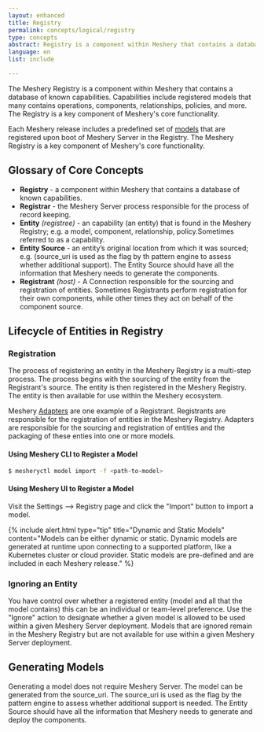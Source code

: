 ```yaml
---
layout: enhanced
title: Registry
permalink: concepts/logical/registry
type: concepts
abstract: Registry is a component within Meshery that contains a database of known capabilities.
language: en
list: include

---
```

The Meshery Registry is a component within Meshery that contains a database of known capabilities. Capabilities include registered models that many contains operations, components, relationships, policies, and more. The Registry is a key component of Meshery's core functionality.

Each Meshery release includes a predefined set of [models](./models) that are registered upon boot of Meshery Server in the Registry. The Meshery Registry is a key component of Meshery's core functionality.

## Glossary of Core Concepts

- **Registry** - a component within Meshery that contains a database of known capabilities.
- **Registrar** - the Meshery Server process responsible for the process of record keeping.
- **Entity** *(registree)* - an capability (an entity) that is found in the Meshery Registry; e.g. a model, component, relationship, policy.Sometimes referred to as a capability.
- **Entity Source** - an entity’s original location from which it was sourced; e.g. (source_uri is used as the flag by th pattern engine to assess whether additional support). The Entity Source should have all the information that Meshery needs to generate the components.  
- **Registrant** *(host)* - A Connection responsible for the sourcing and registration of entities. Sometimes Registrants perform registration for their own components, while other times they act on behalf of the component source.

## Lifecycle of Entities in Registry

### Registration

The process of registering an entity in the Meshery Registry is a multi-step process. The process begins with the sourcing of the entity from the Registrant's source. The entity is then registered in the Meshery Registry. The entity is then available for use within the Meshery ecosystem.

Meshery [Adapters]({{site.baseurl}}/concepts/architecture/adapters) are one example of a Registrant. Registrants are responsible for the registration of entities in the Meshery Registry. Adapters are responsible for the sourcing and registration of entities and the packaging of these enties into one or more models.

#### Using Meshery CLI to Register a Model

```bash
$ mesheryctl model import -f <path-to-model>
```

#### Using Meshery UI to Register a Model

Visit the Settings --> Registry page and click the "Import" button to import a model.

{% include alert.html type="tip" title="Dynamic and Static Models" content="Models can be either dynamic or static. Dynamic models are generated at runtime upon connecting to a supported platform, like a Kubernetes cluster or cloud provider. Static models are pre-defined and are included in each Meshery release." %}

### Ignoring an Entity

You have control over whether a registered entity (model and all that the model contains) this can be an individual or team-level preference. Use the "Ignore" action to designate whether a given model is allowed to be used within a given Meshery Server deployment. Models that are ignored remain in the Meshery Registry but are not available for use within a given Meshery Server deployment.

## Generating Models

Generating a model does not require Meshery Server. The model can be generated from the source_uri. The source_uri is used as the flag by the pattern engine to assess whether additional support is needed. The Entity Source should have all the information that Meshery needs to generate and deploy the components.

